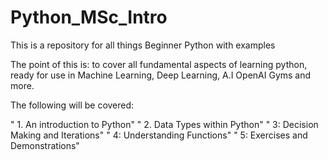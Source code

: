 # Python_MSc_Intro
 This is a repository for all things Beginner Python with examples

The point of this is: to cover all fundamental aspects of learning python, ready for use in Machine Learning, Deep Learning, A.I OpenAI Gyms and more.

 The following will be covered:

" 1. An introduction to Python"
" 2. Data Types within Python"
" 3: Decision Making and Iterations"
" 4: Understanding Functions"
" 5: Exercises and Demonstrations"
